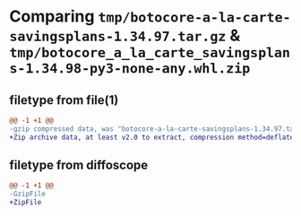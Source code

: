 # Comparing `tmp/botocore-a-la-carte-savingsplans-1.34.97.tar.gz` & `tmp/botocore_a_la_carte_savingsplans-1.34.98-py3-none-any.whl.zip`

## filetype from file(1)

```diff
@@ -1 +1 @@
-gzip compressed data, was "botocore-a-la-carte-savingsplans-1.34.97.tar", last modified: Fri May  3 01:04:56 2024, max compression
+Zip archive data, at least v2.0 to extract, compression method=deflate
```

## filetype from diffoscope

```diff
@@ -1 +1 @@
-GzipFile
+ZipFile
```

